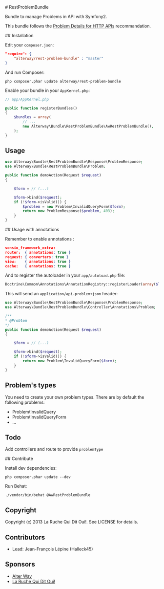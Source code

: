 # RestProblemBundle

Bundle to manage Problems in API with Symfony2.

This bundle follows the [Problem Details for HTTP APIs](http://tools.ietf.org/html/draft-nottingham-http-problem-03) 
recommandation.

## Installation

Edit your `composer.json`:

```json
"require": {
    "alterway/rest-problem-bundle" : "master"
}
```

And run Composer:

    php composer.phar update alterway/rest-problem-bundle

Enable your bundle in your `AppKernel.php`:

```php
// app/AppKernel.php

public function registerBundles()
{
    $bundles = array(
        // ...
        new Alterway\Bundle\RestProblemBundle\AwRestProblemBundle(),
    );
}
```
## Usage

```php
use Alterway\Bundle\RestProblemBundle\Response\ProblemResponse;
use Alterway\Bundle\RestProblemBundle\Problem;

public function demoAction(Request $request)
{

    $form = // (...)

    $form->bind($request);
    if (!$form->isValid()) {
        $problem = new Problem\InvalidQueryForm($form);
        return new ProblemResponse($problem, 403);
    }
}
```

## Usage with annotations

Remember to enable annotations :

```json
sensio_framework_extra:
router:  { annotations: true }
request: { converters: true }
view:    { annotations: true }
cache:   { annotations: true }
```

And to register the autoloader in your `app/autoload.php` file:

```php
Doctrine\Common\Annotations\AnnotationRegistry::registerLoader(array($loader, 'loadClass')); 
```

This will send an `application/api-problem+json` header:

```php
use Alterway\Bundle\RestProblemBundle\Response\ProblemResponse;
use Alterway\Bundle\RestProblemBundle\Controller\Annotations\Problem;

/**
* @Problem
*/
public function demoAction(Request $request)
{

    $form = // (...)

    $form->bind($request);
    if (!$form->isValid()) {
        return new Problem\InvalidQueryForm($form);
    }
}
```

## Problem's types

You need to create your own problem types. There are by default the following problems:

+ Problem\InvalidQuery
+ Problem\InvalidQueryForm
+ ...

## Todo

Add controllers and route to provide `problemType`

## Contribute

Install dev dependencies:

    php composer.phar update --dev

Run Behat:

    ./vendor/bin/behat @AwRestProblemBundle

## Copyright

Copyright (c) 2013 La Ruche Qui Dit Oui!. See LICENSE for details.

##  Contributors

+ Lead: Jean-François Lépine (Halleck45)

## Sponsors

+ [Alter Way](http://www.alterway.fr)
+ [La Ruche Qui Dit Oui!](http://www.laruchequiditoui.fr)
